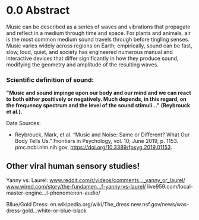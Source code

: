 # 0.0 Abstract 
Music can be described as a series of waves and vibrations that propagate and reflect in a medium through time and space. For plants and animals, air is the most common medium sound travels through before tingling senses. Music varies widely across regions on Earth; empirically, sound can be fast, slow, loud, quiet, and society has engineered numerous manual and interactive devices that differ significantly in how they produce sound, modifying the geometry and amplitude of the resulting waves.



### Scientific definition of sound:
**"Music and sound impinge upon our body and our mind and we can react to both either positively or negatively. Much depends, in this regard, on the frequency spectrum and the level of the sound stimuli..." (Reybrouck et al.).**

Data Sources:
- Reybrouck, Mark, et al. “Music and Noise: Same or Different? What Our Body Tells Us.” Frontiers in Psychology, vol. 10, June 2019, p. 1153. pmc.ncbi.nlm.nih.gov, https://doi.org/10.3389/fpsyg.2019.01153.


## Other viral human sensory studies!

Yanny vs. Laurel:
www.reddit.com/r/videos/comments…_yanny_or_laurel/
www.wired.com/story/the-fundamen…f-yanny-vs-laurel/
live959.com/local-master-engine…l-phenomenon-audio/

Bllue/Gold Dress:
en.wikipedia.org/wiki/The_dress
new.nsf.gov/news/was-dress-gold…white-or-blue-black
